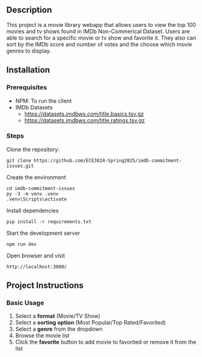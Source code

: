 ## Description
This project is a movie library webapp that allows users to view the top 100 movies and tv shows found in IMDb Non-Commerical Dataset. Users are able to search for a specific movie or tv show and favorite it. They also can sort by the IMDb score and number of votes and the choose which movie genres to display.

## Installation
### Prerequisites
- NPM: To run the client
- IMDb Datasets
    - https://datasets.imdbws.com/title.basics.tsv.gz
    - https://datasets.imdbws.com/title.ratings.tsv.gz

### Steps
Clone the repository:
```
git clone https://github.com/ECE3824-Spring2025/imdb-commitment-issues.git
```

Create the environment
```
cd imdb-commitment-issues
py -3 -m venv .venv
.venv\Scripts\activate
```

Install dependencies
```
pip install -r requirements.txt
```

Start the development server
```
npm run dev
```

Open browser and visit
```
http://localhost:3000/
```

## Project Instructions
### Basic Usage
1. Select a **format** (Movie/TV Show)
2. Select a **sorting option** (Most Popular/Top Rated/Favorited)
3. Select a **genre** from the dropdown
4. Browse the movie list
5. Click the **favorite** button to add movie to favorited or remove it from the list